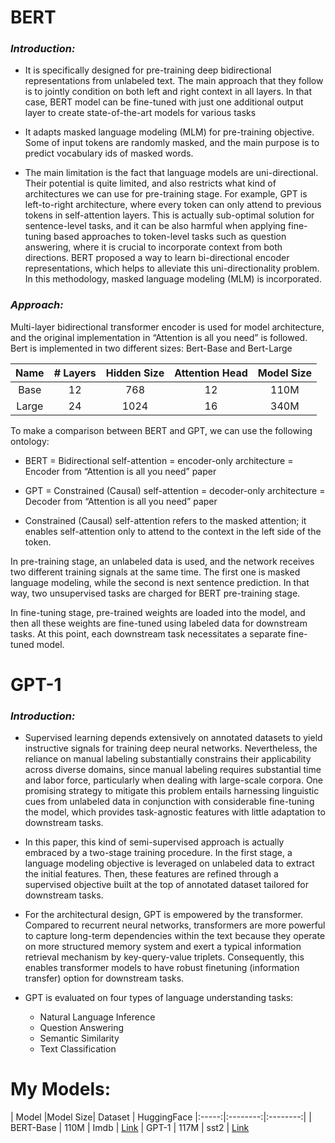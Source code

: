 
# BERT

### *Introduction:*

* It is specifically designed for pre-training deep bidirectional representations from unlabeled text. The main approach that they follow is to jointly condition on both left and right context in all layers. In that case, BERT model can be fine-tuned with just one additional output layer to create state-of-the-art models for various tasks

* It adapts masked language modeling (MLM) for pre-training objective. Some of input tokens are randomly masked, and the main purpose is to predict vocabulary ids of masked words. 

* The main limitation is the fact that language models are uni-directional. Their potential is quite limited, and also restricts what kind of architectures we can use for pre-training stage. For example,  GPT is left-to-right architecture, where every token can only attend to previous tokens in self-attention layers. This is actually sub-optimal solution for sentence-level tasks, and it can be also harmful when applying fine-tuning based approaches to token-level tasks such as question answering, where it is crucial to incorporate context from both directions. BERT proposed a way to learn bi-directional encoder representations, which helps to alleviate this uni-directionality problem. In this methodology, masked language modeling (MLM) is incorporated. 

### *Approach:*

Multi-layer bidirectional transformer encoder is used for model architecture, and the original implementation in “Attention is all you need” is followed. Bert is implemented in two different sizes: Bert-Base and Bert-Large

| Name  | # Layers | Hidden Size | Attention Head |Model Size
|:-----:|:--------:|:-----------:|:--------------:|:--------:
| Base  | 12  | 768 | 12 | 110M
| Large | 24  | 1024 | 16 | 340M


To make a comparison between BERT and GPT, we can use the following ontology:

   * BERT = Bidirectional self-attention = encoder-only architecture = Encoder from “Attention is all you need” paper

   * GPT = Constrained (Causal) self-attention = decoder-only architecture = Decoder from “Attention is all you need” paper

   * Constrained (Causal) self-attention refers to the masked attention; it enables self-attention only to attend to the context in the left side of the token.


In pre-training stage, an unlabeled data is used, and the network receives two different training signals at the same time. The first one is masked language modeling, while the second is next sentence prediction. In that way, two unsupervised tasks are charged for BERT pre-training stage. 

In fine-tuning stage, pre-trained weights are loaded into the model, and then all these weights are fine-tuned using labeled data for downstream tasks. At this point, each downstream task necessitates a separate fine-tuned model. 


# GPT-1

### *Introduction:*

* Supervised learning depends extensively on annotated datasets to yield instructive signals for training deep neural networks. Nevertheless, the reliance on manual labeling substantially constrains their applicability across diverse domains, since manual labeling requires substantial time and labor force, particularly when dealing with large-scale corpora. One promising strategy to mitigate this problem entails harnessing linguistic cues from unlabeled data in conjunction with considerable fine-tuning the model, which provides task-agnostic features with little adaptation to downstream tasks. 

* In this paper, this kind of semi-supervised approach is actually embraced by a two-stage training procedure. In the first stage, a language modeling objective is leveraged on unlabeled data to extract the initial features. Then, these features are refined through a supervised objective built at the top of annotated dataset tailored for downstream tasks.

* For the architectural design, GPT is empowered by the transformer. Compared to recurrent neural networks, transformers are more powerful to capture long-term dependencies within the text because they operate on more structured memory system and exert a typical information retrieval mechanism by key-query-value triplets. Consequently, this enables transformer models to have robust finetuning (information transfer) option for downstream tasks. 

* GPT is evaluated on four types of language understanding tasks:
    * Natural Language Inference
    * Question Answering
    * Semantic Similarity
    * Text Classification


# My Models:

| Model |Model Size| Dataset | HuggingFace
|:-----:|:--------:|:--------:|
| BERT-Base | 110M | Imdb | [Link](https://huggingface.co/goktug14/bert_imdb)
| GPT-1 | 117M | sst2 | [Link](https://huggingface.co/goktug14/gpt1_sst2_right)